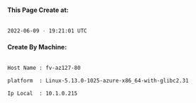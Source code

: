 
   
#### This Page Create at:

```bash

2022-06-09 - 19:21:01 UTC

```

#### Create By Machine:

```bash

Host Name : fv-az127-80

platform  : Linux-5.13.0-1025-azure-x86_64-with-glibc2.31

Ip Local  : 10.1.0.215

```

